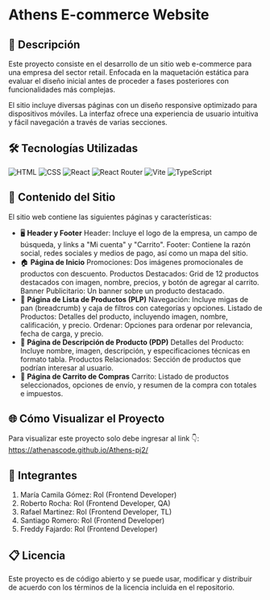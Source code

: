 # Athens E-commerce Website 

## 📄 Descripción
Este proyecto consiste en el desarrollo de un sitio web e-commerce para una empresa del sector retail. Enfocada en la maquetación estática para evaluar el diseño inicial antes de proceder a fases posteriores con funcionalidades más complejas.

El sitio incluye diversas páginas con un diseño responsive optimizado para dispositivos móviles. La interfaz ofrece una experiencia de usuario intuitiva y fácil navegación a través de varias secciones.

## 🛠️ Tecnologías Utilizadas
![HTML](https://img.shields.io/badge/Html-20232A?style=for-the-badge&logo=html5&logoColor=orange&color=white)
![CSS](https://img.shields.io/badge/CSS-20232A?style=for-the-badge&logo=css3&logoColor=%233899e3&color=white)
![React](https://img.shields.io/badge/react-%2320232a.svg?style=for-the-badge&logo=react&logoColor=%2361DAFB)
![React Router](https://img.shields.io/badge/React_Router-CA4245?style=for-the-badge&logo=react-router&logoColor=white)
![Vite](https://img.shields.io/badge/vite-%23646CFF.svg?style=for-the-badge&logo=vite&logoColor=white)
![TypeScript](https://img.shields.io/badge/typescript-%23007ACC.svg?style=for-the-badge&logo=typescript&logoColor=white)

## 📑 Contenido del Sitio
El sitio web contiene las siguientes páginas y características:

- 🖥️ **Header y Footer**
Header: Incluye el logo de la empresa, un campo de búsqueda, y links a "Mi cuenta" y "Carrito".
Footer: Contiene la razón social, redes sociales y medios de pago, así como un mapa del sitio.
- 🏠 **Página de Inicio**
Promociones: Dos imágenes promocionales de productos con descuento.
Productos Destacados: Grid de 12 productos destacados con imagen, nombre, precios, y botón de agregar al carrito.
Banner Publicitario: Un banner sobre un producto destacado.
- 📃 **Página de Lista de Productos (PLP)**
Navegación: Incluye migas de pan (breadcrumb) y caja de filtros con categorías y opciones.
Listado de Productos: Detalles del producto, incluyendo imagen, nombre, calificación, y precio.
Ordenar: Opciones para ordenar por relevancia, fecha de carga, y precio.
- 📄 **Página de Descripción de Producto (PDP)**
Detalles del Producto: Incluye nombre, imagen, descripción, y especificaciones técnicas en formato tabla.
Productos Relacionados: Sección de productos que podrían interesar al usuario.
- 🛒 **Página de Carrito de Compras**
Carrito: Listado de productos seleccionados, opciones de envío, y resumen de la compra con totales e impuestos.

## 🌐 Cómo Visualizar el Proyecto
Para visualizar este proyecto solo debe ingresar al link 👇:
https://athenascode.github.io/Athens-pj2/

## 👥 Integrantes
1. María Camila Gómez: Rol (Frontend Developer)
2. Roberto Rocha: Rol (Frontend Developer, QA)
3. Rafael Martinez: Rol (Frontend Developer, TL)
4. Santiago Romero: Rol (Frontend Developer)
5. Freddy Fajardo: Rol (Frontend Developer)

## 📋 Licencia
Este proyecto es de código abierto y se puede usar, modificar y distribuir de acuerdo con los términos de la licencia incluida en el repositorio.
